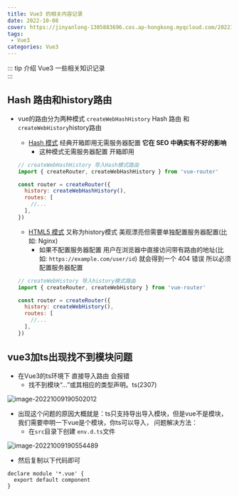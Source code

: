 ```yaml
---
title: Vue3 的相关内容记录
date: 2022-10-08
cover: https://jinyanlong-1305883696.cos.ap-hongkong.myqcloud.com/202210081945450.png
tags:
 - Vue3
categories: Vue3
---
```


::: tip 介绍
Vue3 一些相关知识记录<br>
:::

<!-- more -->

## Hash 路由和history路由

* vue的路由分为两种模式 `createWebHashHistory` Hash 路由 和 `createWebHistory`history路由

  * [Hash 模式](https://router.vuejs.org/zh/guide/essentials/history-mode.html#hash-%E6%A8%A1%E5%BC%8F) 经典开箱即用无需服务器配置 **它在 SEO 中确实有不好的影响**
    * 这种模式无需服务器配置 开箱即用

  ```js
  // createWebHashHistory 导入Hash模式路由
  import { createRouter, createWebHashHistory } from 'vue-router'
  
  const router = createRouter({
    history: createWebHashHistory(),
    routes: [
      //...
    ],
  })
  ```

  * [HTML5 模式](https://router.vuejs.org/zh/guide/essentials/history-mode.html#html5-%E6%A8%A1%E5%BC%8F) 又称为history模式 美观漂亮但需要单独配置服务器配置(比如: Nginx)
    * 如果不配置服务器配置 用户在浏览器中直接访问带有路由的地址(比如: `https://example.com/user/id`) 就会得到一个 404 错误 所以必须配置服务器配置

  ```js
  // createWebHistory 导入history模式路由
  import { createRouter, createWebHistory } from 'vue-router'
  
  const router = createRouter({
    history: createWebHistory(),
    routes: [
      //...
    ],
  })
  ```


## vue3加ts出现找不到模块问题

* 在Vue3的ts环境下 直接导入路由 会报错
  * 找不到模块“...”或其相应的类型声明。ts(2307)

![image-20221009190502012](https://jinyanlong-1305883696.cos.ap-hongkong.myqcloud.com/202210091905110.png)

* 出现这个问题的原因大概就是：ts只支持导出导入模块，但是vue不是模块，我们需要申明一下vue是个模块，你ts可以导入，
  问题解决方法：
  - 在`src`目录下创建 `env.d.ts`文件

![image-20221009190554489](https://jinyanlong-1305883696.cos.ap-hongkong.myqcloud.com/202210091905514.png)

* 然后复制以下代码即可

```tsx
declare module '*.vue' {
  export default component
}
```

